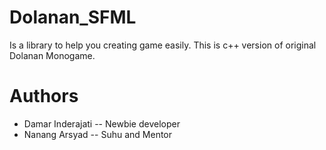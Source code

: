 # Dolanan_SFML
Is a library to help you creating game easily. This is c++ version of original Dolanan Monogame.

# Authors
- Damar Inderajati -- Newbie developer
- Nanang Arsyad -- Suhu and Mentor
